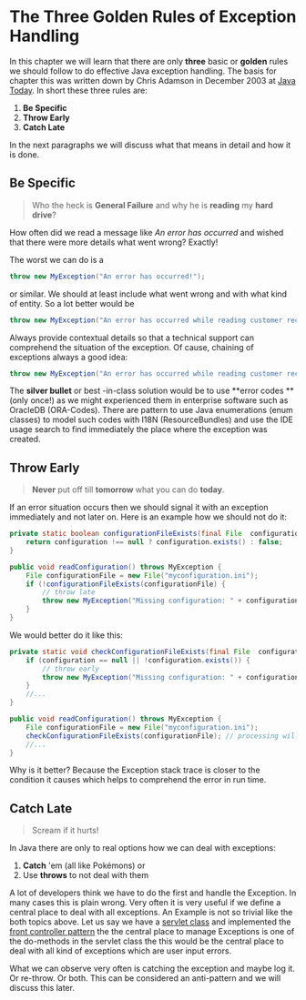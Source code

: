 # 

# The Three Golden Rules of Exception Handling

In this chapter we will learn that there are only **three** basic  or **golden** rules we should follow to do effective Java exception handling. The basis for chapter this was written down by Chris Adamson in December 2003 at [Java Today](http://today.java.net/pub/a/today/2003/12/04/exceptions.html). In short these three rules are:

1. **Be Specific**
2. **Throw Early**
3. **Catch Late**

In the next paragraphs we will discuss what that means in detail and how it is done.

## Be Specific

> Who the heck is **General Failure** and why he is **reading** my **hard drive**?

How often did we read a message like _An error has occurred_ and wished that there were more details what went wrong? Exactly!

The worst we can do is a

```java
throw new MyException("An error has occurred!");
```

or similar. We should at least include what went wrong and with what kind of entity. So a lot better would be

```java
throw new MyException("An error has occurred while reading customer record no " + customerNo);
```

Always provide contextual details so that a technical support can comprehend the situation of the exception. Of cause, chaining of exceptions always a good idea:

```java
throw new MyException("An error has occurred while reading customer record no " + customerNo, causingException);
```

The **silver bullet** or best -in-class solution would be to use **error codes **\(only once!\) as we might experienced them in enterprise software such as OracleDB \(ORA-Codes\). There are pattern to use Java enumerations \(enum classes\) to model such codes with I18N \(ResourceBundles\) and use the IDE usage search to find immediately the place where the exception was created.

## Throw Early

> **Never** put off till **tomorrow** what you can do **today**.

If an error situation occurs then we should signal it with an exception immediately and not later on. Here is an example how we should not do it:

```java
private static boolean configurationFileExists(final File  configuration) {
    return configuration !== null ? configuration.exists() : false;
}

public void readConfiguration() throws MyException {
    File configurationFile = new File("myconfiguration.ini");
    if (!configurationFileExists(configurationFile) {
        // throw late
        throw new MyException("Missing configuration: " + configurationFile.getAbsolutePath());
    }
}
```

We would better do it like this:

```java
private static void checkConfigurationFileExists(final File  configuration) throws MyException {
    if (configuration == null || !configuration.exists()) {
        // throw early
        throw new MyException("Missing configuration: " + configurationFile.getAbsolutePath());
    }
    //...
}

public void readConfiguration() throws MyException {
    File configurationFile = new File("myconfiguration.ini");
    checkConfigurationFileExists(configurationFile); // processing will end here if file is missing
    //...
}
```

Why is it better? Because the Exception stack trace is closer to the condition it causes which helps to comprehend the error in run time.

## Catch Late

> Scream if it hurts!

In Java there are only to real options how we can deal with exceptions:

1. **Catch** 'em \(all like Pokémons\) or
2. Use **throws** to not deal with them

A lot of developers think we have to do the first and handle the Exception. In many cases this is plain wrong. Very often it is very useful if we define a central place to deal with all exceptions. An Example is not so trivial like the both topics above. Let us say we have a [servlet class](https://en.wikipedia.org/wiki/Java_servlet) and implemented the [front controller pattern](https://en.wikipedia.org/wiki/Front_controller) the the central place to manage Exceptions is one of the do-methods in the servlet class the this would be the central place to deal with all kind of exceptions which are user input errors.

What we can observe very often is catching the exception and maybe log it. Or re-throw. Or both. This can be considered an anti-pattern and we will discuss this later.

